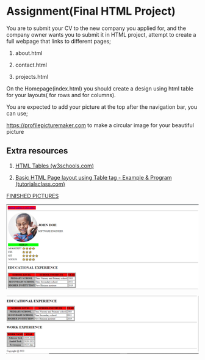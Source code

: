 # Assignment(Final HTML Project)

You are to submit  your CV to the new company you applied for, and the company owner wants you to submit it in HTML project, attempt to create a full webpage that links to different pages;

1. about.html

2. contact.html

3. projects.html

On the Homepage(index.html) you should create a design using html table for your layouts(<tr> for rows and <td> for columns).

You are expected to add your picture at the top after the navigation bar, you can use;

https://profilepicturemaker.com to make a circular image for your beautiful picture





## Extra resources

1. [HTML Tables (w3schools.com)](https://www.w3schools.com/html/html_tables.asp)

2. [Basic HTML Page layout using Table tag - Example & Program (tutorialsclass.com)](https://tutorialsclass.com/code/basic-html-layout-using-table/)



<u>FINISHED PICTURES</u>



![finishedCV.PNG](finishedCV.PNG)

![finishedCV2.PNG](finishedCV2.PNG)
